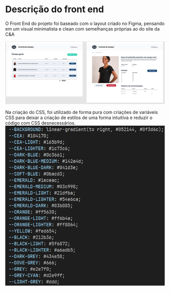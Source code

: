 # Descrição do front end
O Front End do projeto foi baseado com o layout criado no Figma, pensando em um visual minimalista e clean com semelhanças próprias ao do site da C&A

<img src="/images/figmascreen.png" alt="Diagrama de descrição do projeto">

Na criação do CSS, foi utilizado de forma pura com criações de variáveis CSS para deixar a criação de estilos de uma forma intuitiva e reduzir o código com CSS desnecessários.
<img src="/images/cssvariablesprint.png" alt="Pequeno bloco de variaveis css">